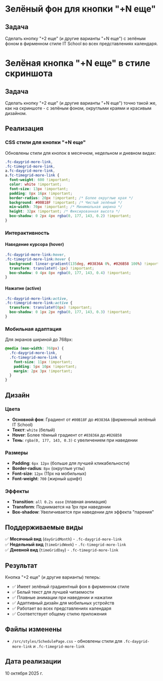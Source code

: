 # Зелёный фон для кнопки "+N еще"

## Задача
Сделать кнопку "+2 еще" (и другие варианты "+N еще") с зелёным фоном в фирменном стиле IT School во всех представлениях календаря.

# Зелёная кнопка "+N еще" в стиле скриншота

## Задача
Сделать кнопку "+2 еще" (и другие варианты "+N еще") точно такой же, как на скриншоте - с зелёным фоном, округлыми краями и красивым дизайном.

## Реализация

### CSS стили для кнопки "+N еще"

Обновлены стили для кнопок в месячном, недельном и дневном видах:

```css
.fc-daygrid-more-link,
.fc-timegrid-more-link,
a.fc-daygrid-more-link,
a.fc-timegrid-more-link { 
  font-weight: 600 !important; 
  color: white !important;
  font-size: 13px !important;
  padding: 8px 16px !important;
  border-radius: 20px !important; /* Более округлые края */
  background: #00B18F !important; /* Чистый зелёный */
  min-width: 70px !important; /* Минимальная ширина */
  height: 32px !important; /* Фиксированная высота */
  box-shadow: 0 2px 4px rgba(0, 177, 143, 0.2) !important;
}
```

### Интерактивность

#### Наведение курсора (hover)
```css
.fc-daygrid-more-link:hover,
.fc-timegrid-more-link:hover {
  background: linear-gradient(135deg, #03836A 0%, #026B58 100%) !important;
  transform: translateY(-1px) !important;
  box-shadow: 0 4px 8px rgba(0, 177, 143, 0.4) !important;
}
```

#### Нажатие (active)
```css
.fc-daygrid-more-link:active,
.fc-timegrid-more-link:active {
  transform: translateY(0px) !important;
  box-shadow: 0 1px 2px rgba(0, 177, 143, 0.3) !important;
}
```

### Мобильная адаптация

Для экранов шириной до 768px:
```css
@media (max-width: 768px) {
  .fc-daygrid-more-link,
  .fc-timegrid-more-link {
    font-size: 11px !important;
    padding: 5px 10px !important;
    margin: 2px 3px !important;
  }
}
```

## Дизайн

### Цвета
- **Основной фон**: Градиент от `#00B18F` до `#03836A` (фирменный зелёный IT School)
- **Текст**: `white` (белый)
- **Hover**: Более тёмный градиент от `#03836A` до `#026B58`
- **Тень**: `rgba(0, 177, 143, 0.3)` с увеличением при наведении

### Размеры
- **Padding**: `6px 12px` (больше для лучшей кликабельности)
- **Border-radius**: `8px` (округлые углы)
- **Font-size**: `12px` (11px на мобильных)
- **Font-weight**: `700` (жирный шрифт)

### Эффекты
- **Transition**: `all 0.2s ease` (плавная анимация)
- **Transform**: Поднимается на 1px при наведении
- **Box-shadow**: Увеличивается при наведении для эффекта "парения"

## Поддерживаемые виды

✅ **Месячный вид** (`dayGridMonth`) - `.fc-daygrid-more-link`  
✅ **Недельный вид** (`timeGridWeek`) - `.fc-timegrid-more-link`  
✅ **Дневной вид** (`timeGridDay`) - `.fc-timegrid-more-link`  

## Результат

Кнопка "+2 еще" (и другие варианты) теперь:
- ✅ Имеет зелёный градиентный фон в фирменном стиле
- ✅ Белый текст для лучшей читаемости
- ✅ Плавные анимации при наведении и нажатии
- ✅ Адаптивный дизайн для мобильных устройств
- ✅ Работает во всех представлениях календаря
- ✅ Соответствует общему стилю приложения

## Файлы изменены

- `/src/styles/SchedulePage.css` - обновлены стили для `.fc-daygrid-more-link` и `.fc-timegrid-more-link`

## Дата реализации
10 октября 2025 г.
